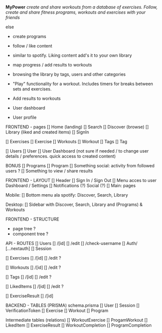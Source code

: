 **MyPower**
*create and share workouts from a database of exercises.*
*Follow, create and share fitness programs, workouts and exercises with your friends*

else
- create programs
- follow  / like content

- similar to spotify. Liking content add's it to your own library
- map progress / add results to workouts

- browsing the library by tags, users and other categories
- "Play" functionality for a workout. Includes timers for breaks between sets and exercises. 
- Add results to workouts

- User dashboard
- User profile

FRONTEND - pages
[] Home (landing)
[] Search
[] Discover (browse)
[] Library (liked and created items)
[] SignIn


[] Exercises
    [] Exercise 
[] Workouts
    [] Workout
[] Tags
    [] Tag 

[] Users
    [] User
[] User Dashboard (not sure if needed / to change user details / preferences. quick access to created content)

BONUS
[] Programs
    [] Program 
[] Something social: activity from followed users ?
[] Something to view / share results


FRONTEND - LAYOUT
[] Header
    [] Sign In /  Sign Out
    [] Menu acces to user Dashboard / Settings
    [] Notifications (?) Social (?)
[] Main: pages

Mobile: 
[] Bottom menu ala spotify: Discover, Search, Library

Desktop:
[] Sidebar with Discover, Search, Library and (Programs) & Workouts

FRONTEND - STRUCTURE
- page tree ?
- component tree ?


API - ROUTES
[] Users
    [] /[id]
        [] /edit
        [] /check-username
[] Auth/ [...nextauth]
[] Session

[] Exercises
    [] /[id]
        [] /edit ?

[] Workouts
    [] /[id]
        [] /edit ?

[] Tags
    [] /[id]
        [] /edit ?

[] LikedItems
    [] /[id]
        [] /edit ?

[] ExerciseResult
    [] /[id]

BACKEND - TABLES (PRISMA)
 schema.prisma
[] User
[] Session
[] VerificationToken
[] Exercise
[] Workout
[] Program

Intermediate tables (relations)
[] WorkoutExercise 
[] ProgamWorkout
[] LikedItem
[] ExerciseResult
[] WorkoutCompletion
[] ProgramCompletion





